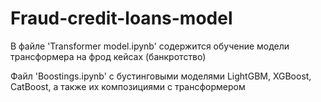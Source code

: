 # Fraud-credit-loans-model

В файле 'Transformer model.ipynb' содержится обучение модели трансформера на фрод кейсах (банкротство)

Файл 'Boostings.ipynb' с бустинговыми моделями LightGBM, XGBoost, CatBoost, а также их композициями с трансформером
